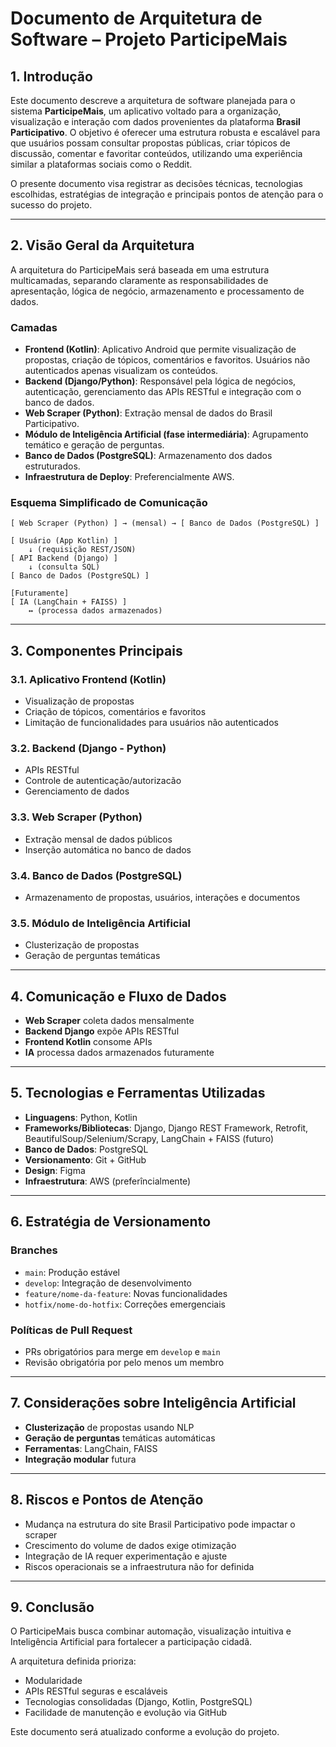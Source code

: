 # Documento de Arquitetura de Software – Projeto ParticipeMais

## 1. Introdução

Este documento descreve a arquitetura de software planejada para o sistema **ParticipeMais**, um aplicativo voltado para a organização, visualização e interação com dados provenientes da plataforma **Brasil Participativo**. O objetivo é oferecer uma estrutura robusta e escalável para que usuários possam consultar propostas públicas, criar tópicos de discussão, comentar e favoritar conteúdos, utilizando uma experiência similar a plataformas sociais como o Reddit.

O presente documento visa registrar as decisões técnicas, tecnologias escolhidas, estratégias de integração e principais pontos de atenção para o sucesso do projeto.

---

## 2. Visão Geral da Arquitetura

A arquitetura do ParticipeMais será baseada em uma estrutura multicamadas, separando claramente as responsabilidades de apresentação, lógica de negócio, armazenamento e processamento de dados.

### Camadas
- **Frontend (Kotlin)**: Aplicativo Android que permite visualização de propostas, criação de tópicos, comentários e favoritos. Usuários não autenticados apenas visualizam os conteúdos.
- **Backend (Django/Python)**: Responsável pela lógica de negócios, autenticação, gerenciamento das APIs RESTful e integração com o banco de dados.
- **Web Scraper (Python)**: Extração mensal de dados do Brasil Participativo.
- **Módulo de Inteligência Artificial (fase intermediária)**: Agrupamento temático e geração de perguntas.
- **Banco de Dados (PostgreSQL)**: Armazenamento dos dados estruturados.
- **Infraestrutura de Deploy**: Preferencialmente AWS.

### Esquema Simplificado de Comunicação

```
[ Web Scraper (Python) ] → (mensal) → [ Banco de Dados (PostgreSQL) ]

[ Usuário (App Kotlin) ]
    ↓ (requisição REST/JSON)
[ API Backend (Django) ]
    ↓ (consulta SQL)
[ Banco de Dados (PostgreSQL) ]

[Futuramente]
[ IA (LangChain + FAISS) ]
    ↔ (processa dados armazenados)
```

---

## 3. Componentes Principais

### 3.1. Aplicativo Frontend (Kotlin)
- Visualização de propostas
- Criação de tópicos, comentários e favoritos
- Limitação de funcionalidades para usuários não autenticados

### 3.2. Backend (Django - Python)
- APIs RESTful
- Controle de autenticação/autorizacão
- Gerenciamento de dados

### 3.3. Web Scraper (Python)
- Extração mensal de dados públicos
- Inserção automática no banco de dados

### 3.4. Banco de Dados (PostgreSQL)
- Armazenamento de propostas, usuários, interações e documentos

### 3.5. Módulo de Inteligência Artificial
- Clusterização de propostas
- Geração de perguntas temáticas

---

## 4. Comunicação e Fluxo de Dados

- **Web Scraper** coleta dados mensalmente
- **Backend Django** expõe APIs RESTful
- **Frontend Kotlin** consome APIs
- **IA** processa dados armazenados futuramente

---

## 5. Tecnologias e Ferramentas Utilizadas

- **Linguagens**: Python, Kotlin
- **Frameworks/Bibliotecas**: Django, Django REST Framework, Retrofit, BeautifulSoup/Selenium/Scrapy, LangChain + FAISS (futuro)
- **Banco de Dados**: PostgreSQL
- **Versionamento**: Git + GitHub
- **Design**: Figma
- **Infraestrutura**: AWS (preferîncialmente)

---

## 6. Estratégia de Versionamento

### Branches
- `main`: Produção estável
- `develop`: Integração de desenvolvimento
- `feature/nome-da-feature`: Novas funcionalidades
- `hotfix/nome-do-hotfix`: Correções emergenciais

### Políticas de Pull Request
- PRs obrigatórios para merge em `develop` e `main`
- Revisão obrigatória por pelo menos um membro

---

## 7. Considerações sobre Inteligência Artificial

- **Clusterização** de propostas usando NLP
- **Geração de perguntas** temáticas automáticas
- **Ferramentas**: LangChain, FAISS
- **Integração modular** futura

---

## 8. Riscos e Pontos de Atenção

- Mudança na estrutura do site Brasil Participativo pode impactar o scraper
- Crescimento do volume de dados exige otimização
- Integração de IA requer experimentação e ajuste
- Riscos operacionais se a infraestrutura não for definida

---

## 9. Conclusão

O ParticipeMais busca combinar automação, visualização intuitiva e Inteligência Artificial para fortalecer a participação cidadã.

A arquitetura definida prioriza:
- Modularidade
- APIs RESTful seguras e escaláveis
- Tecnologias consolidadas (Django, Kotlin, PostgreSQL)
- Facilidade de manutenção e evolução via GitHub

Este documento será atualizado conforme a evolução do projeto.
